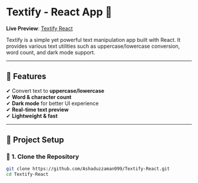 # Textify - React App 🚀  

**Live Preview**: [Textify React](https://textify-react.netlify.app/)  

Textify is a simple yet powerful text manipulation app built with React. It provides various text utilities such as uppercase/lowercase conversion, word count, and dark mode support.

---

## 📌 Features  
✔ Convert text to **uppercase/lowercase**  
✔ **Word & character count**  
✔ **Dark mode** for better UI experience  
✔ **Real-time text preview**  
✔ **Lightweight & fast**  

---

## 📂 Project Setup  

### 🔹 **1. Clone the Repository**  
```sh
git clone https://github.com/Ashaduzzaman099/Textify-React.git
cd Textify-React
